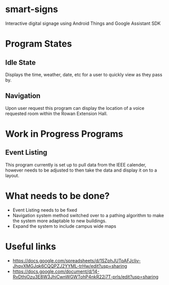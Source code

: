 # smart-signs
Interactive digital signage using Android Things and Google Assistant SDK

# Program States
## Idle State
Displays the time, weather, date, etc for a user to quickly view as they pass by.
## Navigation
Upon user request this program can display the location of a voice requested room within the Rowan Extension Hall.

# Work in Progress Programs
## Event Listing
This program currently is set up to pull data from the IEEE calender, however needs to be adjusted to then take the data and display it on to a layout.

# What needs to be done?
- Event Listing needs to be fixed
- Navigation system method switched over to a pathing algorithm to make the system more adaptable to new buildings.
- Expand the system to include campus wide maps

# Useful links
- https://docs.google.com/spreadsheets/d/1SZphJUTpAFJcliv-JhqvXMGJqk6CQQPZJ2YYML-trHw/edit?usp=sharing
- https://docs.google.com/document/d/14-RvDthjOzu3E8W3JhiCwnWGWTohP4nkR22j7T-prls/edit?usp=sharing


